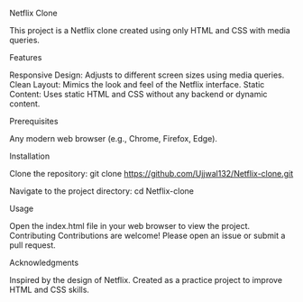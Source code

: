 Netflix Clone

This project is a Netflix clone created using only HTML and CSS with media queries.


Features

Responsive Design: Adjusts to different screen sizes using media queries.
Clean Layout: Mimics the look and feel of the Netflix interface.
Static Content: Uses static HTML and CSS without any backend or dynamic content.


Prerequisites

Any modern web browser (e.g., Chrome, Firefox, Edge).


Installation

Clone the repository:
git clone https://github.com/Ujjwal132/Netflix-clone.git

Navigate to the project directory:
cd Netflix-clone


Usage

Open the index.html file in your web browser to view the project.
Contributing
Contributions are welcome! Please open an issue or submit a pull request.


Acknowledgments

Inspired by the design of Netflix.
Created as a practice project to improve HTML and CSS skills.
